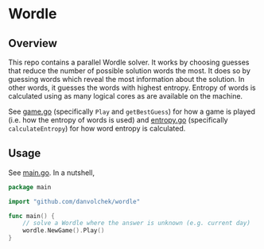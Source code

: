 # Wordle

## Overview

This repo contains a parallel Wordle solver. It works by choosing guesses that reduce the number of possible solution words the most.
It does so by guessing words which reveal the most information about the solution. In other words, it guesses the words with highest entropy.
Entropy of words is calculated using as many logical cores as are available on the machine.

See [game.go](game.go) (specifically `Play` and `getBestGuess`) for how a game is played (i.e. how the entropy of words is used)
and [entropy.go](entropy.go) (specifically `calculateEntropy`) for how word entropy is calculated.

## Usage

See [main.go](main/main.go). In a nutshell,

```go
package main

import "github.com/danvolchek/wordle"

func main() {
	// solve a Wordle where the answer is unknown (e.g. current day)
	wordle.NewGame().Play()
}
```